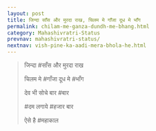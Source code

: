 ```yaml
---
layout: post
title: जिन्दा साँस और मुरदा राख, चिलम मे गाँजा दूध मे भाँग
permalink: chilam-me-ganza-dundh-me-bhang.html
category: Mahashivratri-Status
prevnav: mahashivratri-status/
nextnav: vish-pine-ka-aadi-mera-bhola-he.html
---
```

> जिन्दा #साँस और मुरदा राख 
>
> चिलम मे #गाँजा दूध मे #भाँग
>
> देव भी सोचे बार #बार 
>
>#दम लगाये #हजार बार 
>
> ऐसे है #महाकाल


